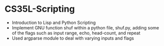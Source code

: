 # CS35L-Scripting

* Introduction to Lisp and Python Scripting
* Implement GNU function shuf within a python file, shuf.py, adding some of the flags such as input range, echo, head-count, and repeat
* Used argparse module to deal with varying inputs and flags
